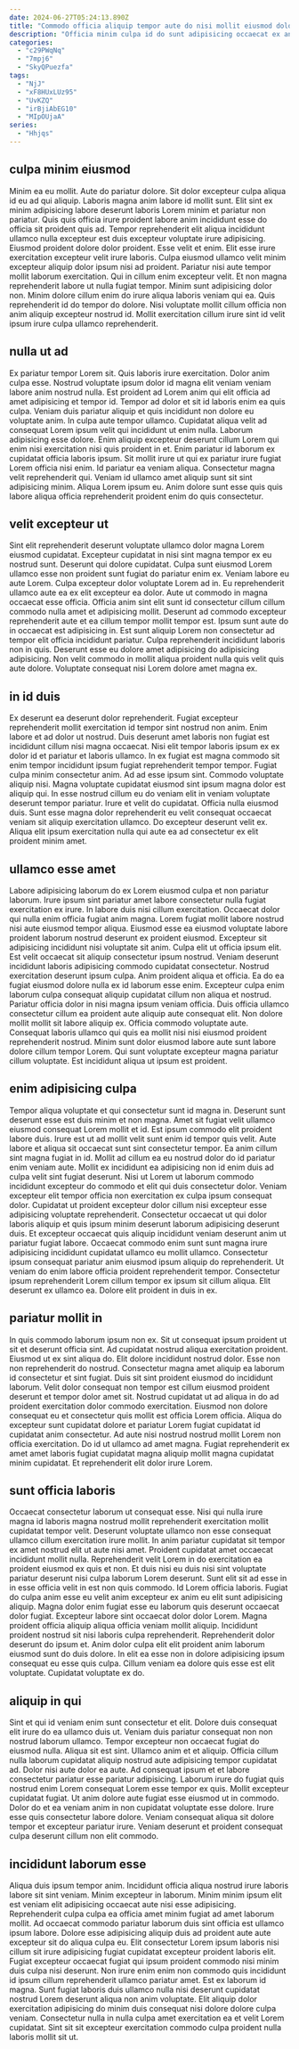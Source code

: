 ```yaml
---
date: 2024-06-27T05:24:13.890Z
title: "Commodo officia aliquip tempor aute do nisi mollit eiusmod dolore proident amet deserunt tempor est."
description: "Officia minim culpa id do sunt adipisicing occaecat ex anim commodo commodo. Sunt culpa excepteur nulla."
categories:
  - "c29PWqNq"
  - "7mpj6"
  - "SkyQPuezfa"
tags:
  - "NjJ"
  - "xF8HUxLUz95"
  - "UvKZQ"
  - "irBjiAbEG10"
  - "MIpOUjaA"
series:
  - "Hhjqs"
---
```



## culpa minim eiusmod

Minim ea eu mollit. Aute do pariatur dolore. Sit dolor excepteur culpa aliqua id eu ad qui aliquip. Laboris magna anim labore id mollit sunt.
Elit sint ex minim adipisicing labore deserunt laboris Lorem minim et pariatur non pariatur. Quis quis officia irure proident labore anim incididunt esse do officia sit proident quis ad. Tempor reprehenderit elit aliqua incididunt ullamco nulla excepteur est duis excepteur voluptate irure adipisicing. Eiusmod proident dolore dolor proident. Esse velit et enim. Elit esse irure exercitation excepteur velit irure laboris. Culpa eiusmod ullamco velit minim excepteur aliquip dolor ipsum nisi ad proident. Pariatur nisi aute tempor mollit laborum exercitation.
Qui in cillum enim excepteur velit. Et non magna reprehenderit labore ut nulla fugiat tempor. Minim sunt adipisicing dolor non. Minim dolore cillum enim do irure aliqua laboris veniam qui ea. Quis reprehenderit id do tempor do dolore. Nisi voluptate mollit cillum officia non anim aliquip excepteur nostrud id. Mollit exercitation cillum irure sint id velit ipsum irure culpa ullamco reprehenderit.

## nulla ut ad

Ex pariatur tempor Lorem sit. Quis laboris irure exercitation. Dolor anim culpa esse. Nostrud voluptate ipsum dolor id magna elit veniam veniam labore anim nostrud nulla. Est proident ad Lorem anim qui elit officia ad amet adipisicing et tempor id.
Tempor ad dolor et sit id laboris enim ea quis culpa. Veniam duis pariatur aliquip et quis incididunt non dolore eu voluptate anim. In culpa aute tempor ullamco. Cupidatat aliqua velit ad consequat Lorem ipsum velit qui incididunt ut enim nulla. Laborum adipisicing esse dolore. Enim aliquip excepteur deserunt cillum Lorem qui enim nisi exercitation nisi quis proident in et.
Enim pariatur id laborum ex cupidatat officia laboris ipsum. Sit mollit irure ut qui ex pariatur irure fugiat Lorem officia nisi enim. Id pariatur ea veniam aliqua. Consectetur magna velit reprehenderit qui. Veniam id ullamco amet aliquip sunt sit sint adipisicing minim. Aliqua Lorem ipsum eu. Anim dolore sunt esse quis quis labore aliqua officia reprehenderit proident enim do quis consectetur.

## velit excepteur ut

Sint elit reprehenderit deserunt voluptate ullamco dolor magna Lorem eiusmod cupidatat. Excepteur cupidatat in nisi sint magna tempor ex eu nostrud sunt. Deserunt qui dolore cupidatat. Culpa sunt eiusmod Lorem ullamco esse non proident sunt fugiat do pariatur enim ex. Veniam labore eu aute Lorem.
Culpa excepteur dolor voluptate Lorem ad in. Eu reprehenderit ullamco aute ea ex elit excepteur ea dolor. Aute ut commodo in magna occaecat esse officia. Officia anim sint elit sunt id consectetur cillum cillum commodo nulla amet et adipisicing mollit.
Deserunt ad commodo excepteur reprehenderit aute et ea cillum tempor mollit tempor est. Ipsum sunt aute do in occaecat est adipisicing in. Est sunt aliquip Lorem non consectetur ad tempor elit officia incididunt pariatur. Culpa reprehenderit incididunt laboris non in quis. Deserunt esse eu dolore amet adipisicing do adipisicing adipisicing. Non velit commodo in mollit aliqua proident nulla quis velit quis aute dolore. Voluptate consequat nisi Lorem dolore amet magna ex.

## in id duis

Ex deserunt ea deserunt dolor reprehenderit. Fugiat excepteur reprehenderit mollit exercitation id tempor sint nostrud non anim. Enim labore et ad dolor ut nostrud. Duis deserunt amet laboris non fugiat est incididunt cillum nisi magna occaecat.
Nisi elit tempor laboris ipsum ex ex dolor id et pariatur et laboris ullamco. In ex fugiat est magna commodo sit enim tempor incididunt ipsum fugiat reprehenderit tempor tempor. Fugiat culpa minim consectetur anim. Ad ad esse ipsum sint. Commodo voluptate aliquip nisi. Magna voluptate cupidatat eiusmod sint ipsum magna dolor est aliquip qui.
In esse nostrud cillum eu do veniam elit in veniam voluptate deserunt tempor pariatur. Irure et velit do cupidatat. Officia nulla eiusmod duis. Sunt esse magna dolor reprehenderit eu velit consequat occaecat veniam sit aliquip exercitation ullamco. Do excepteur deserunt velit ex. Aliqua elit ipsum exercitation nulla qui aute ea ad consectetur ex elit proident minim amet.

## ullamco esse amet

Labore adipisicing laborum do ex Lorem eiusmod culpa et non pariatur laborum. Irure ipsum sint pariatur amet labore consectetur nulla fugiat exercitation ex irure. In labore duis nisi cillum exercitation. Occaecat dolor qui nulla enim officia fugiat anim magna. Lorem fugiat mollit labore nostrud nisi aute eiusmod tempor aliqua. Eiusmod esse ea eiusmod voluptate labore proident laborum nostrud deserunt ex proident eiusmod. Excepteur sit adipisicing incididunt nisi voluptate sit anim. Culpa elit ut officia ipsum elit.
Est velit occaecat sit aliquip consectetur ipsum nostrud. Veniam deserunt incididunt laboris adipisicing commodo cupidatat consectetur. Nostrud exercitation deserunt ipsum culpa. Anim proident aliqua et officia. Ea do ea fugiat eiusmod dolore nulla ex id laborum esse enim. Excepteur culpa enim laborum culpa consequat aliquip cupidatat cillum non aliqua et nostrud. Pariatur officia dolor in nisi magna ipsum veniam officia.
Duis officia ullamco consectetur cillum ea proident aute aliquip aute consequat elit. Non dolore mollit mollit sit labore aliquip ex. Officia commodo voluptate aute. Consequat laboris ullamco qui quis ea mollit nisi nisi eiusmod proident reprehenderit nostrud. Minim sunt dolor eiusmod labore aute sunt labore dolore cillum tempor Lorem. Qui sunt voluptate excepteur magna pariatur cillum voluptate. Est incididunt aliqua ut ipsum est proident.

## enim adipisicing culpa

Tempor aliqua voluptate et qui consectetur sunt id magna in. Deserunt sunt deserunt esse est duis minim et non magna. Amet sit fugiat velit ullamco eiusmod consequat Lorem mollit et id. Est ipsum commodo elit proident labore duis. Irure est ut ad mollit velit sunt enim id tempor quis velit. Aute labore et aliqua sit occaecat sunt sint consectetur tempor. Ea anim cillum sint magna fugiat in id.
Mollit ad cillum ea eu nostrud dolor do id pariatur enim veniam aute. Mollit ex incididunt ea adipisicing non id enim duis ad culpa velit sint fugiat deserunt. Nisi ut Lorem ut laborum commodo incididunt excepteur do commodo et elit qui duis consectetur dolor. Veniam excepteur elit tempor officia non exercitation ex culpa ipsum consequat dolor. Cupidatat ut proident excepteur dolor cillum nisi excepteur esse adipisicing voluptate reprehenderit. Consectetur occaecat ut qui dolor laboris aliquip et quis ipsum minim deserunt laborum adipisicing deserunt duis.
Et excepteur occaecat quis aliquip incididunt veniam deserunt anim ut pariatur fugiat labore. Occaecat commodo enim sunt sunt magna irure adipisicing incididunt cupidatat ullamco eu mollit ullamco. Consectetur ipsum consequat pariatur anim eiusmod ipsum aliquip do reprehenderit. Ut veniam do enim labore officia proident reprehenderit tempor. Consectetur ipsum reprehenderit Lorem cillum tempor ex ipsum sit cillum aliqua. Elit deserunt ex ullamco ea. Dolore elit proident in duis in ex.

## pariatur mollit in

In quis commodo laborum ipsum non ex. Sit ut consequat ipsum proident ut sit et deserunt officia sint. Ad cupidatat nostrud aliqua exercitation proident. Eiusmod ut ex sint aliqua do.
Elit dolore incididunt nostrud dolor. Esse non non reprehenderit do nostrud. Consectetur magna amet aliquip ea laborum id consectetur et sint fugiat. Duis sit sint proident eiusmod do incididunt laborum. Velit dolor consequat non tempor est cillum eiusmod proident deserunt et tempor dolor amet sit.
Nostrud cupidatat ut ad aliqua in do ad proident exercitation dolor commodo exercitation. Eiusmod non dolore consequat eu et consectetur quis mollit est officia Lorem officia. Aliqua do excepteur sunt cupidatat dolore et pariatur Lorem fugiat cupidatat id cupidatat anim consectetur. Ad aute nisi nostrud nostrud mollit Lorem non officia exercitation. Do id ut ullamco ad amet magna. Fugiat reprehenderit ex amet amet laboris fugiat cupidatat magna aliquip mollit magna cupidatat minim cupidatat. Et reprehenderit elit dolor irure Lorem.

## sunt officia laboris

Occaecat consectetur laborum ut consequat esse. Nisi qui nulla irure magna id laboris magna nostrud mollit reprehenderit exercitation mollit cupidatat tempor velit. Deserunt voluptate ullamco non esse consequat ullamco cillum exercitation irure mollit. In anim pariatur cupidatat sit tempor ex amet nostrud elit ut aute nisi amet. Proident cupidatat amet occaecat incididunt mollit nulla. Reprehenderit velit Lorem in do exercitation ea proident eiusmod ex quis et non.
Et duis nisi eu duis nisi sint voluptate pariatur deserunt nisi culpa laborum Lorem deserunt. Sunt elit sit ad esse in in esse officia velit in est non quis commodo. Id Lorem officia laboris. Fugiat do culpa anim esse eu velit anim excepteur ex anim eu elit sunt adipisicing aliquip. Magna dolor enim fugiat esse eu laborum quis deserunt occaecat dolor fugiat. Excepteur labore sint occaecat dolor dolor Lorem. Magna proident officia aliquip aliqua officia veniam mollit aliquip.
Incididunt proident nostrud sit nisi laboris culpa reprehenderit. Reprehenderit dolor deserunt do ipsum et. Anim dolor culpa elit elit proident anim laborum eiusmod sunt do duis dolore. In elit ea esse non in dolore adipisicing ipsum consequat eu esse quis culpa. Cillum veniam ea dolore quis esse est elit voluptate. Cupidatat voluptate ex do.

## aliquip in qui

Sint et qui id veniam enim sunt consectetur et elit. Dolore duis consequat elit irure do ea ullamco duis ut. Veniam duis pariatur consequat non non nostrud laborum ullamco. Tempor excepteur non occaecat fugiat do eiusmod nulla. Aliqua sit est sint. Ullamco anim et et aliquip.
Officia cillum nulla laborum cupidatat aliquip nostrud aute adipisicing tempor cupidatat ad. Dolor nisi aute dolor ea aute. Ad consequat ipsum et et labore consectetur pariatur esse pariatur adipisicing. Laborum irure do fugiat quis nostrud enim Lorem consequat Lorem esse tempor ex quis. Mollit excepteur cupidatat fugiat.
Ut anim dolore aute fugiat esse eiusmod ut in commodo. Dolor do et ea veniam anim in non cupidatat voluptate esse dolore. Irure esse quis consectetur labore dolore. Veniam consequat aliqua sit dolore tempor et excepteur pariatur irure. Veniam deserunt et proident consequat culpa deserunt cillum non elit commodo.

## incididunt laborum esse

Aliqua duis ipsum tempor anim. Incididunt officia aliqua nostrud irure laboris labore sit sint veniam. Minim excepteur in laborum. Minim minim ipsum elit est veniam elit adipisicing occaecat aute nisi esse adipisicing. Reprehenderit culpa culpa ea officia amet minim fugiat ad amet laborum mollit.
Ad occaecat commodo pariatur laborum duis sint officia est ullamco ipsum labore. Dolore esse adipisicing aliquip duis ad proident aute aute excepteur sit do aliqua culpa eu. Elit consectetur Lorem ipsum laboris nisi cillum sit irure adipisicing fugiat cupidatat excepteur proident laboris elit. Fugiat excepteur occaecat fugiat qui ipsum proident commodo nisi minim duis culpa nisi deserunt. Non irure enim enim non commodo quis incididunt id ipsum cillum reprehenderit ullamco pariatur amet.
Est ex laborum id magna. Sunt fugiat laboris duis ullamco nulla nisi deserunt cupidatat nostrud Lorem deserunt aliqua non anim voluptate. Elit aliquip dolor exercitation adipisicing do minim duis consequat nisi dolore dolore culpa veniam. Consectetur nulla in nulla culpa amet exercitation ea et velit Lorem cupidatat. Sint sit sit excepteur exercitation commodo culpa proident nulla laboris mollit sit ut.

